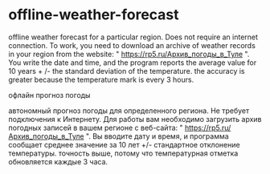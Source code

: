 # offline-weather-forecast


offline weather forecast for a particular region. Does not require an internet connection. To work, you need to download an archive of weather records in your region from the website: " https://rp5.ru/Архив_погоды_в_Туле ". You write the date and time, and the program reports the average value for 10 years + /- the standard deviation of the temperature. the accuracy is greater because the temperature mark is every 3 hours.

офлайн прогноз погоды

автономный прогноз погоды для определенного региона. Не требует подключения к Интернету. Для работы вам необходимо загрузить архив погодных записей в вашем регионе с веб-сайта:  " https://rp5.ru/Архив_погоды_в_Туле ". Вы вводите дату и время, и программа сообщает среднее значение за 10 лет +/- стандартное отклонение температуры. точность выше, потому что температурная отметка обновляется каждые 3 часа.
